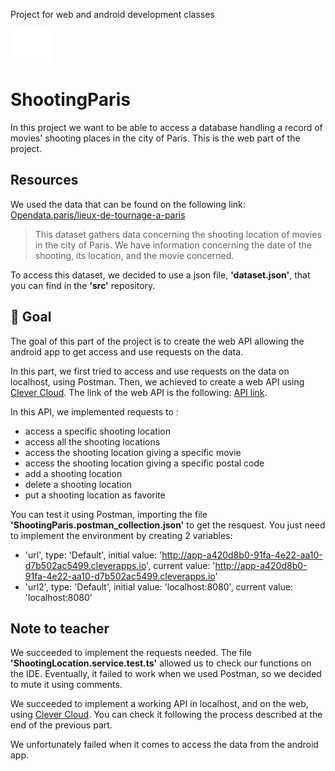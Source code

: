 Project for web and android development classes

[![Mines St Etienne](./logo.png)](https://www.mines-stetienne.fr/)

# ShootingParis 

In this project we want to be able to access a database handling a record of movies' shooting places in the city of Paris.
This is the web part of the project.

## Resources

We used the data that can be found on the following link:
[Opendata.paris/lieux-de-tournage-a-paris](https://opendata.paris.fr/explore/dataset/lieux-de-tournage-a-paris/information/?disjunctive.type_tournage&disjunctive.nom_tournage&disjunctive.nom_realisateur&disjunctive.nom_producteur&disjunctive.ardt_lieu)

> This dataset gathers data concerning the shooting location of movies in the city of Paris.
We have information concerning the date of the shooting, its location, and the movie concerned.

To access this dataset, we decided to use a json file, **'dataset.json'**, that you can find in the **'src'** repository.

## 📝 Goal

The goal of this part of the project is to create the web API allowing the android app to get access and use requests on the data.

In this part, we first tried to access and use requests on the data on localhost, using Postman.
Then, we achieved to create a web API using [Clever Cloud](https://www.clever-cloud.com/en/).
The link of the web API is the following: [API link](https://app-a420d8b0-91fa-4e22-aa10-d7b502ac5499.cleverapps.io/).

In this API, we implemented requests to :
- access a specific shooting location
- access all the shooting locations
- access the shooting location giving a specific movie
- access the shooting location giving a specific postal code
- add a shooting location
- delete a shooting location
- put a shooting location as favorite

You can test it using Postman, importing the file **'ShootingParis.postman_collection.json'** to get the resquest.
You just need to implement the environment by creating 2 variables:

- 'url', type: 'Default', initial value: 'http://app-a420d8b0-91fa-4e22-aa10-d7b502ac5499.cleverapps.io', current value: 'http://app-a420d8b0-91fa-4e22-aa10-d7b502ac5499.cleverapps.io'
- 'url2', type: 'Default', initial value: 'localhost:8080', current value: 'localhost:8080'

##  Note to teacher

We succeeded to implement the requests needed. The file **'ShootingLocation.service.test.ts'** allowed us to check our functions on the IDE. Eventually, it failed to work when we used Postman, so we decided to mute it using comments.

We succeeded to implement a working API in localhost, and on the web, using [Clever Cloud](https://www.clever-cloud.com/en/).
You can check it following the process described at the end of the previous part.

We unfortunately failed when it comes to access the data from the android app.

